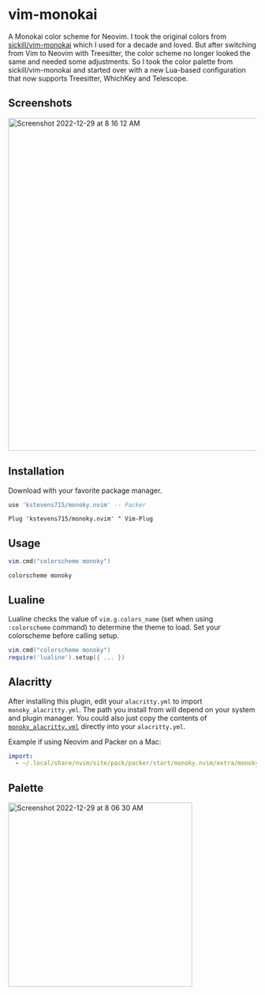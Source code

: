 # vim-monokai
A Monokai color scheme for Neovim. I took the original colors from [sickill/vim-monokai](https://github.com/sickill/vim-monokai) which I used for
a decade and loved. But after switching from Vim to Neovim with Treesitter, the color scheme no longer looked the same and needed some adjustments. So I took the color
palette from sickill/vim-monokai and started over with a new Lua-based configuration that now supports Treesitter, WhichKey and Telescope.

## Screenshots
<img width="674" alt="Screenshot 2022-12-29 at 8 16 12 AM" src="https://user-images.githubusercontent.com/1191305/209956985-12197644-d367-4209-b04b-76466521be7e.png">

## Installation
Download with your favorite package manager.
```lua
use 'kstevens715/monoky.nvim' -- Packer
```
```viml
Plug 'kstevens715/monoky.nvim' " Vim-Plug
```

## Usage
```lua
vim.cmd("colorscheme monoky")
```

```viml
colorscheme monoky
```

## Lualine

Lualine checks the value of `vim.g.colors_name` (set when using `:colorscheme` command) to determine the theme to load.
Set your colorscheme before calling setup.

```lua
vim.cmd("colorscheme monoky")
require('lualine').setup({ ... })
```

## Alacritty
After installing this plugin, edit your `alacritty.yml` to import `monoky_alacritty.yml`. The path you install from will depend on your system
and plugin manager. You could also just copy the contents of [`monoky_alacritty.yml`](https://raw.githubusercontent.com/kstevens715/monoky.nvim/main/extra/monoky_alacritty.yml) directly into your `alacritty.yml`.

Example if using Neovim and Packer on a Mac:

```yml
import:
  - ~/.local/share/nvim/site/pack/packer/start/monoky.nvim/extra/monoky_alacritty.yml
```

## Palette
<img width="373" alt="Screenshot 2022-12-29 at 8 06 30 AM" src="https://user-images.githubusercontent.com/1191305/209955237-d8a4bcc0-5ab4-4886-87b7-1ae0e8952c37.png">
